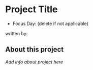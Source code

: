 # Project Title
* Focus Day: (delete if not applicable)

written by: 

## About this project
*Add info about project here* 
